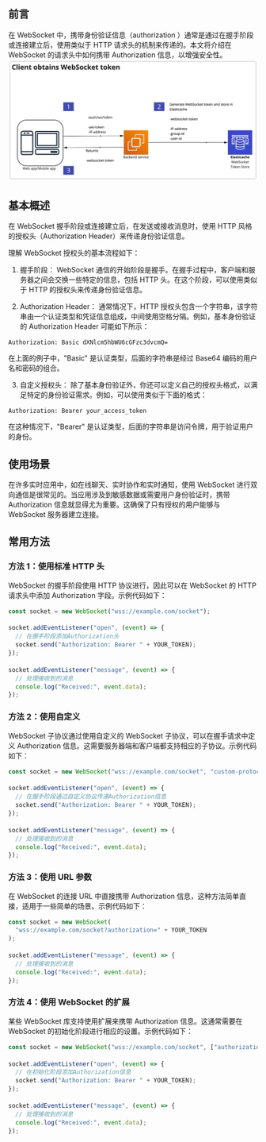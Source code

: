## 前言

在 WebSocket 中，携带身份验证信息（authorization ）通常是通过在握手阶段或连接建立后，使用类似于 HTTP 请求头的机制来传递的。本文将介绍在 WebSocket 的请求头中如何携带 Authorization 信息，以增强安全性。
![alt text](image-31.png)

## 基本概述

在 WebSocket 握手阶段或连接建立后，在发送或接收消息时，使用 HTTP 风格的授权头（Authorization Header）来传递身份验证信息。

理解 WebSocket 授权头的基本流程如下：

1. 握手阶段： WebSocket 通信的开始阶段是握手。在握手过程中，客户端和服务器之间会交换一些特定的信息，包括 HTTP 头。在这个阶段，可以使用类似于 HTTP 的授权头来传递身份验证信息。

2. Authorization Header： 通常情况下，HTTP 授权头包含一个字符串，该字符串由一个认证类型和凭证信息组成，中间使用空格分隔。例如，基本身份验证的 Authorization Header 可能如下所示：

```
Authorization: Basic dXNlcm5hbWU6cGFzc3dvcmQ=
```

在上面的例子中，"Basic" 是认证类型，后面的字符串是经过 Base64 编码的用户名和密码的组合。

3. 自定义授权头： 除了基本身份验证外，你还可以定义自己的授权头格式，以满足特定的身份验证需求。例如，可以使用类似于下面的格式：

```
Authorization: Bearer your_access_token
```

在这种情况下，"Bearer" 是认证类型，后面的字符串是访问令牌，用于验证用户的身份。

## 使用场景

在许多实时应用中，如在线聊天、实时协作和实时通知，使用 WebSocket 进行双向通信是很常见的。当应用涉及到敏感数据或需要用户身份验证时，携带 Authorization 信息就显得尤为重要。这确保了只有授权的用户能够与 WebSocket 服务器建立连接。

## 常用方法

### 方法 1：使用标准 HTTP 头

WebSocket 的握手阶段使用 HTTP 协议进行，因此可以在 WebSocket 的 HTTP 请求头中添加 Authorization 字段。示例代码如下：

```js
const socket = new WebSocket("wss://example.com/socket");

socket.addEventListener("open", (event) => {
  // 在握手阶段添加Authorization头
  socket.send("Authorization: Bearer " + YOUR_TOKEN);
});

socket.addEventListener("message", (event) => {
  // 处理接收到的消息
  console.log("Received:", event.data);
});
```

### 方法 2：使用自定义

WebSocket 子协议通过使用自定义的 WebSocket 子协议，可以在握手请求中定义 Authorization 信息。这需要服务器端和客户端都支持相应的子协议。示例代码如下：

```js
const socket = new WebSocket("wss://example.com/socket", "custom-protocol");

socket.addEventListener("open", (event) => {
  // 在握手阶段通过自定义协议传递Authorization信息
  socket.send("Authorization: Bearer " + YOUR_TOKEN);
});

socket.addEventListener("message", (event) => {
  // 处理接收到的消息
  console.log("Received:", event.data);
});
```

### 方法 3：使用 URL 参数

在 WebSocket 的连接 URL 中直接携带 Authorization 信息，这种方法简单直接，适用于一些简单的场景。示例代码如下：

```js
const socket = new WebSocket(
  "wss://example.com/socket?authorization=" + YOUR_TOKEN
);

socket.addEventListener("message", (event) => {
  // 处理接收到的消息
  console.log("Received:", event.data);
});
```

### 方法 4：使用 WebSocket 的扩展

某些 WebSocket 库支持使用扩展来携带 Authorization 信息。这通常需要在 WebSocket 的初始化阶段进行相应的设置。示例代码如下：

```js
const socket = new WebSocket("wss://example.com/socket", ["authorization"]);

socket.addEventListener("open", (event) => {
  // 在初始化阶段添加Authorization信息
  socket.send("Authorization: Bearer " + YOUR_TOKEN);
});

socket.addEventListener("message", (event) => {
  // 处理接收到的消息
  console.log("Received:", event.data);
});
```
